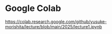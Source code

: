 # Google Colab

https://colab.research.google.com/github/yusuke-morishita/lecture/blob/main/2025/lecture1.ipynb
